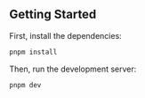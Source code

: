 ## Getting Started

First, install the dependencies:

```bash
pnpm install
```

Then, run the development server:

```bash
pnpm dev
```
